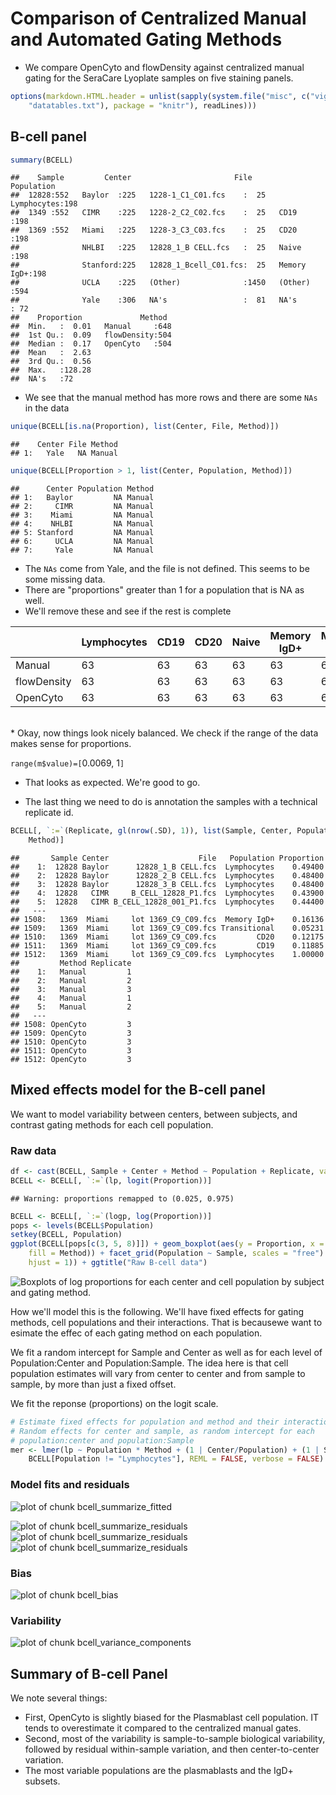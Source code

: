 Comparison of Centralized Manual and Automated Gating Methods
========================================================

* We compare OpenCyto and flowDensity against centralized manual gating for the SeraCare Lyoplate samples on five staining panels.  





```r
options(markdown.HTML.header = unlist(sapply(system.file("misc", c("vignette.css", 
    "datatables.txt"), package = "knitr"), readLines)))
```




 
## B-cell panel


```r
summary(BCELL)
```

```
##    Sample         Center                       File            Population 
##  12828:552   Baylor  :225   1228-1_C1_C01.fcs    :  25   Lymphocytes:198  
##  1349 :552   CIMR    :225   1228-2_C2_C02.fcs    :  25   CD19       :198  
##  1369 :552   Miami   :225   1228-3_C3_C03.fcs    :  25   CD20       :198  
##              NHLBI   :225   12828_1_B CELL.fcs   :  25   Naive      :198  
##              Stanford:225   12828_1_Bcell_C01.fcs:  25   Memory IgD+:198  
##              UCLA    :225   (Other)              :1450   (Other)    :594  
##              Yale    :306   NA's                 :  81   NA's       : 72  
##    Proportion             Method   
##  Min.   :  0.01   Manual     :648  
##  1st Qu.:  0.09   flowDensity:504  
##  Median :  0.17   OpenCyto   :504  
##  Mean   :  2.63                    
##  3rd Qu.:  0.56                    
##  Max.   :128.28                    
##  NA's   :72
```


* We see that the manual method has more rows and there are some `NAs` in the data


```r
unique(BCELL[is.na(Proportion), list(Center, File, Method)])
```

```
##    Center File Method
## 1:   Yale   NA Manual
```

```r
unique(BCELL[Proportion > 1, list(Center, Population, Method)])
```

```
##      Center Population Method
## 1:   Baylor         NA Manual
## 2:     CIMR         NA Manual
## 3:    Miami         NA Manual
## 4:    NHLBI         NA Manual
## 5: Stanford         NA Manual
## 6:     UCLA         NA Manual
## 7:     Yale         NA Manual
```


* The `NAs` come from Yale, and the file is not defined. This seems to be some missing data.
* There are "proportions" greater than 1 for a population that is NA as well. 
* We'll remove these and see if the rest is complete

<table id="bcell_balance">
 <thead>
  <tr>
   <th>   </th>
   <th> Lymphocytes </th>
   <th> CD19 </th>
   <th> CD20 </th>
   <th> Naive </th>
   <th> Memory IgD+ </th>
   <th> Memory IgD- </th>
   <th> Transitional </th>
   <th> Plasmablasts </th>
  </tr>
 </thead>
<tbody>
  <tr>
   <td> Manual </td>
   <td> 63 </td>
   <td> 63 </td>
   <td> 63 </td>
   <td> 63 </td>
   <td> 63 </td>
   <td> 63 </td>
   <td> 63 </td>
   <td> 63 </td>
  </tr>
  <tr>
   <td> flowDensity </td>
   <td> 63 </td>
   <td> 63 </td>
   <td> 63 </td>
   <td> 63 </td>
   <td> 63 </td>
   <td> 63 </td>
   <td> 63 </td>
   <td> 63 </td>
  </tr>
  <tr>
   <td> OpenCyto </td>
   <td> 63 </td>
   <td> 63 </td>
   <td> 63 </td>
   <td> 63 </td>
   <td> 63 </td>
   <td> 63 </td>
   <td> 63 </td>
   <td> 63 </td>
  </tr>
</tbody>
</table>

<br>
* Okay, now things look nicely balanced. We check if the range of the data makes sense for proportions. 


`range(m$value)=[`0.0069, 1`]`

* That looks as expected. We're good to go.

<script type="text/javascript" charset="utf-8">
  $(document).ready(function() {
    $('#bcell_balance').dataTable();
	} );
</script>

* The last thing we need to do is annotation the samples with a technical replicate id.


```r
BCELL[, `:=`(Replicate, gl(nrow(.SD), 1)), list(Sample, Center, Population, 
    Method)]
```

```
##       Sample Center                    File   Population Proportion
##    1:  12828 Baylor      12828_1_B CELL.fcs  Lymphocytes    0.49400
##    2:  12828 Baylor      12828_2_B CELL.fcs  Lymphocytes    0.48400
##    3:  12828 Baylor      12828_3_B CELL.fcs  Lymphocytes    0.48400
##    4:  12828   CIMR     B_CELL_12828_P1.fcs  Lymphocytes    0.43900
##    5:  12828   CIMR B_CELL_12828_001_P1.fcs  Lymphocytes    0.44400
##   ---                                                              
## 1508:   1369  Miami     lot 1369_C9_C09.fcs  Memory IgD+    0.16136
## 1509:   1369  Miami     lot 1369_C9_C09.fcs Transitional    0.05231
## 1510:   1369  Miami     lot 1369_C9_C09.fcs         CD20    0.12175
## 1511:   1369  Miami     lot 1369_C9_C09.fcs         CD19    0.11885
## 1512:   1369  Miami     lot 1369_C9_C09.fcs  Lymphocytes    1.00000
##         Method Replicate
##    1:   Manual         1
##    2:   Manual         2
##    3:   Manual         3
##    4:   Manual         1
##    5:   Manual         2
##   ---                   
## 1508: OpenCyto         3
## 1509: OpenCyto         3
## 1510: OpenCyto         3
## 1511: OpenCyto         3
## 1512: OpenCyto         3
```



## Mixed effects model for the B-cell panel

We want to model variability between centers, between subjects, and contrast gating methods for each cell population.

### Raw data


```r
df <- cast(BCELL, Sample + Center + Method ~ Population + Replicate, value = "Proportion")
BCELL <- BCELL[, `:=`(lp, logit(Proportion))]
```

```
## Warning: proportions remapped to (0.025, 0.975)
```

```r
BCELL <- BCELL[, `:=`(logp, log(Proportion))]
pops <- levels(BCELL$Population)
setkey(BCELL, Population)
ggplot(BCELL[pops[c(3, 5, 8)]]) + geom_boxplot(aes(y = Proportion, x = Center, 
    fill = Method)) + facet_grid(Population ~ Sample, scales = "free") + theme(axis.text.x = element_text(angle = 45, 
    hjust = 1)) + ggtitle("Raw B-cell data")
```

![Boxplots of log proportions for each center and cell population by subject and gating method.](figure/bcell_boxplot.png) 


How we'll model this is the following. We'll have fixed effects for gating methods, cell populations and their interactions. That is becausewe want to esimate the effec of each gating method on each population.

We fit a random intercept for Sample and Center as well as for each level of Population:Center and Population:Sample. The idea here is that cell population estimates will vary from center to center and from sample to sample, by more than just a fixed offset. 

We fit the reponse (proportions) on the logit scale.


```r
# Estimate fixed effects for population and method and their interaction
# Random effects for center and sample, as random intercept for each
# population:center and population:Sample
mer <- lmer(lp ~ Population * Method + (1 | Center/Population) + (1 | Sample/Population), 
    BCELL[Population != "Lymphocytes"], REML = FALSE, verbose = FALSE)
```


### Model fits and residuals


![plot of chunk bcell_summarize_fitted](figure/bcell_summarize_fitted.png) 


![plot of chunk bcell_summarize_residuals](figure/bcell_summarize_residuals1.png) ![plot of chunk bcell_summarize_residuals](figure/bcell_summarize_residuals2.png) ![plot of chunk bcell_summarize_residuals](figure/bcell_summarize_residuals3.png) 


### Bias

![plot of chunk bcell_bias](figure/bcell_bias.png) 


### Variability

![plot of chunk bcell_variance_components](figure/bcell_variance_components.png) 


## Summary of B-cell Panel

We note several things: 
*  First, OpenCyto is slightly biased for the Plasmablast cell population. IT tends to overestimate it compared to the centralized manual gates.
* Second, most of the variability is sample-to-sample biological variability, followed by residual within-sample variation, and then center-to-center variation. 
* The most variable populations are the plasmablasts and the IgD+ subsets.
